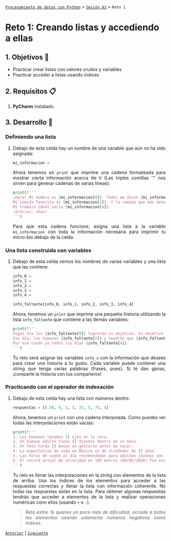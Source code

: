 [`Procesamiento de datos con Python`](../../Readme.md) > [`Sesión 01`](../Readme.md) > `Reto 1`

# Reto 1: Creando listas y accediendo a ellas

<div style="text-align: justify;">

## 1. Objetivos :dart:

- Practicar crear listas con valores crudos y variables
- Practicar acceder a listas usando índices

## 2. Requisitos :clipboard:

1. **PyCharm** instalado.

## 3. Desarrollo :rocket:

### Definiendo una lista

1. Debajo de esta celda hay un nombre de una variable que aún no ha sido asignada:

    ```python
    mi_informacion = 
    ```

    Ahora tenemos un `print` que imprime una cadena formateada para mostrar cierta información acerca de ti (Las triples comillas ''' nos sirven para generar cadenas de varias líneas):

    ```python
    print(f'''
    ¡Hola! Mi nombre es {mi_informacion[0]}. Todos me dicen {mi_informacion[1]}.
    Mi comida favorita es {mi_informacion[2]}. Y la comida que más detesto es {mi_informacion[3]}.
    Mi trabajo ideal sería {mi_informacion[4]}.
    ¡Gracias, chau!
    ''')
    ```

    Para que esta cadena funcione, asigna una lista a la variable `mi_informacion` con toda la información necesaria para imprimir tu micro-bio debajo de la celda.

### Una lista construida con variables

1. Debajo de esta celda vemos los nombres de varias variables y una lista que las contiene.

    ```python    
    info_0 = 
    info_1 = 
    info_2 = 
    info_3 = 
    info_4 = 

    info_faltante[info_0, info_1, info_2, info_3, info_4]
    ```

    Ahora, tenemos un `print` que imprime una pequeña historia utilizando la lista `info_faltante` que contiene a las demás variables:

    ```python
    print(f'''
    Algún día los {info_faltante[0]} lograrán su objetivo. Su objetivo de {info_faltante[1]}.
    Ese día, los humanos {info_faltante[2]} y tendrán que {info_faltante[3]}.
    Por esa razón yo todos los días {info_faltante[4]}.
    ''')
    ```

    Tu reto será asignar las variables `info_x` con la información que desees para crear una historia a tu gusto. Cada variable puede contener una string que tenga varias palabras (frases, pues). Si te dan ganas, ¡comparte la historia con tus compañeros!

### Practicando con el operador de indexación

1. Debajo de esta celda hay una lista con números dentro:

    ```python
    respuestas = [0.58, 9, 2, 3, 37, 5, 75, 4]
    ```

    Ahora, tenemos un `print` con una cadena interpolada. Como puedes ver todas las interpolaciones están vacías:

    ```python
    print(f'''
    1. Los humanos tenemos {} ojos en la cara.
    2. Un humano adulto tiene {} dientes dentro de su boca.
    3. Un feto tarda {} meses en gestarse antes de nacer.
    4. La expectativa de vida en México es de alrededor de {} años.
    5. Las horas de sueño al día recomendadas para adultos jóvenes son entre {} y {}.
    6. El récord actual de velocidad en 100 metros (09/05/2020) fue establecido por Usain Bolt y es de {}
    ''')
    ```

    Tu reto es llenar las interpolaciones en la string con elementos de la lista de arriba. Usa los índices de los elementos para acceder a las respuestas correctas y llenar la lista con información coherente. No todas las respuestas están en la lista. Para obtener algunas respuestas tendrás que acceder a elementos de la lista y realizar operaciones numéricas conn ellos (usando `+` o `-`).

    > *Reto extra: Si quieres un poco más de dificultad, accede a todos los elementos usando solamente números negativos como índices*.



[`Anterior`](../Readme.md) | [`Siguiente`](../Readme.md)

</div>